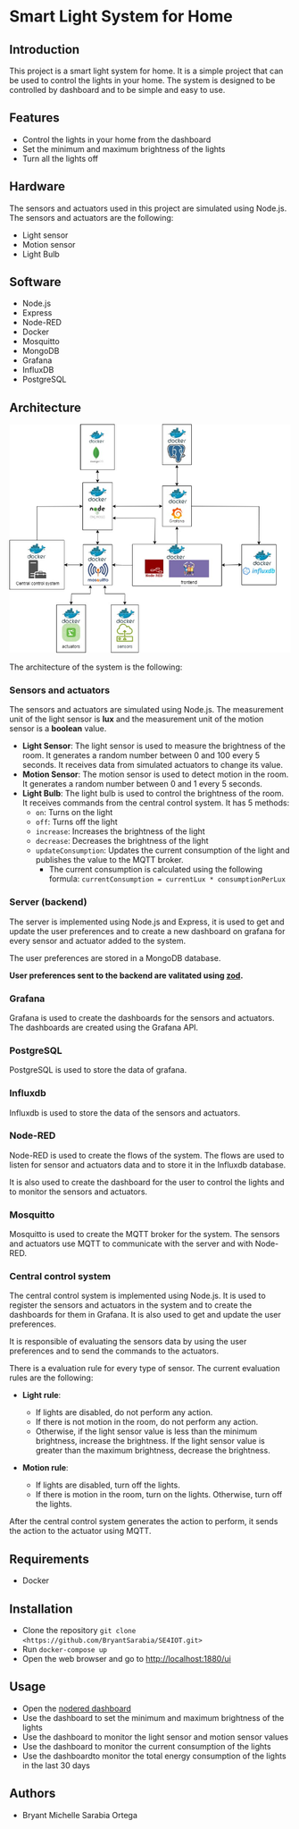 # Smart Light System for Home

## Introduction

This project is a smart light system for home. It is a simple project that can be used to control the lights in your home. The system is designed to be controlled by dashboard and to be simple and easy to use.

## Features

- Control the lights in your home from the dashboard
- Set the minimum and maximum brightness of the lights
- Turn all the lights off

## Hardware

The sensors and actuators used in this project are simulated using Node.js. The sensors and actuators are the following:

- Light sensor
- Motion sensor
- Light Bulb

## Software

- Node.js
- Express
- Node-RED
- Docker
- Mosquitto
- MongoDB
- Grafana
- InfluxDB
- PostgreSQL

## Architecture

![Architecture diagram](./docs/arch.jpg)

The architecture of the system is the following:

### Sensors and actuators

The sensors and actuators are simulated using Node.js.
The measurement unit of the light sensor is **lux** and the measurement unit of the motion sensor is a **boolean** value.

- **Light Sensor**: The light sensor is used to measure the brightness of the room. It generates a random number between 0 and 100 every 5 seconds. It receives data from simulated actuators to change its value.
- **Motion Sensor**: The motion sensor is used to detect motion in the room. It generates a random number between 0 and 1 every 5 seconds.
- **Light Bulb**: The light bulb is used to control the brightness of the room. It receives commands from the central control system. It has 5 methods:
  - `on`: Turns on the light
  - `off`: Turns off the light
  - `increase`: Increases the brightness of the light
  - `decrease`: Decreases the brightness of the light
  - `updateConsumption`: Updates the current consumption of the light and publishes the value to the MQTT broker.
    - The current consumption is calculated using the following formula: `currentConsumption = currentLux * consumptionPerLux`

### Server (backend)

The server is implemented using Node.js and Express, it is used to get and update the user preferences and to create a new dashboard on grafana for every sensor and actuator added to the system.

The user preferences are stored in a MongoDB database.

**User preferences sent to the backend are valitated using [zod](https://zod.dev/).**

### Grafana

Grafana is used to create the dashboards for the sensors and actuators. The dashboards are created using the Grafana API.

### PostgreSQL

PostgreSQL is used to store the data of grafana.

### Influxdb

Influxdb is used to store the data of the sensors and actuators.

### Node-RED

Node-RED is used to create the flows of the system. The flows are used to listen for sensor and actuators data and to store it in the Influxdb database.

It is also used to create the dashboard for the user to control the lights and to monitor the sensors and actuators.

### Mosquitto

Mosquitto is used to create the MQTT broker for the system. The sensors and actuators use MQTT to communicate with the server and with Node-RED.

### Central control system

The central control system is implemented using Node.js. It is used to register the sensors and actuators in the system and to create the dashboards for them in Grafana. It is also used to get and update the user preferences.

It is responsible of evaluating the sensors data by using the user preferences and to send the commands to the actuators.

There is a evaluation rule for every type of sensor. The current evaluation rules are the following:

- **Light rule**:
  - If lights are disabled, do not perform any action.
  - If there is not motion in the room, do not perform any action.
  - Otherwise, if the light sensor value is less than the minimum brightness, increase the brightness. If the light sensor value is greater than the maximum brightness, decrease the brightness.

- **Motion rule**:
  - If lights are disabled, turn off the lights.
  - If there is motion in the room, turn on the lights. Otherwise, turn off the lights.

After the central control system generates the action to perform, it sends the action to the actuator using MQTT.
  
## Requirements

- Docker

## Installation

- Clone the repository `git clone <https://github.com/BryantSarabia/SE4IOT.git>`
- Run `docker-compose up`
- Open the web browser and go to <http://localhost:1880/ui>

## Usage

- Open the [nodered dashboard](http://localhost:1880/ui)
- Use the dashboard to set the minimum and maximum brightness of the lights
- Use the dashboard to monitor the light sensor and motion sensor values
- Use the dashboard to monitor the current consumption of the lights
- Use the dashboardto monitor the total energy consumption of the lights in the last 30 days

## Authors

- Bryant Michelle Sarabia Ortega
